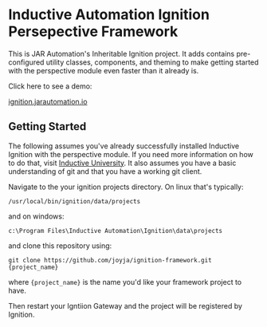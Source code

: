 # Inductive Automation Ignition Persepective Framework

This is JAR Automation's Inheritable Ignition project. It adds contains pre-configured utility classes, components, and theming to make getting started with the perspective module even faster than it already is.

Click here to see a demo:

[ignition.jarautomation.io](https://ignition.jarautomation.io "JAR Automation Ignition Demo")

## Getting Started

The following assumes you've already successfully installed Inductive Ignition with the perspective module. If you need more information on how to do that, visit [Inductive University](https://inductiveuniversity.com). It also assumes you have a basic understanding of git and that you have a working git client.

Navigate to the your ignition projects directory. On linux that's typically:

`/usr/local/bin/ignition/data/projects`

and on windows:

`c:\Program Files\Inductive Automation\Ignition\data\projects`

and clone this repository using:

`git clone https://github.com/joyja/ignition-framework.git {project_name}`

where `{project_name}` is the name you'd like your framework project to have.

Then restart your Igntiion Gateway and the project will be registered by Ignition.
